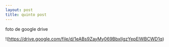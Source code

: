 ```yaml
---
layout: post
title: quinto post
---
```


foto de google drive

!(https://drive.google.com/file/d/1eABs9ZayMy069BbxlIgzYepElWBCWD1q)
